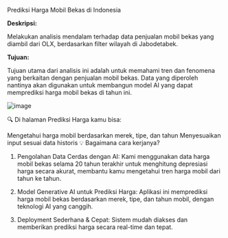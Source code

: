 Prediksi Harga Mobil Bekas di Indonesia

**Deskripsi:**

Melakukan analisis mendalam terhadap data penjualan mobil bekas yang diambil dari OLX, berdasarkan filter wilayah di Jabodetabek.

**Tujuan:**

Tujuan utama dari analisis ini adalah untuk memahami tren dan fenomena yang berkaitan dengan penjualan mobil bekas. Data yang diperoleh nantinya akan digunakan untuk membangun model AI yang dapat memprediksi harga mobil bekas di tahun ini.

![image](https://github.com/user-attachments/assets/57775d6d-9a5d-413f-808e-551f19c90947)



🔍 Di halaman Prediksi Harga kamu bisa:

Mengetahui harga mobil berdasarkan merek, tipe, dan tahun
Menyesuaikan input sesuai data historis
💡 Bagaimana cara kerjanya?
1. Pengolahan Data Cerdas dengan AI: Kami menggunakan data harga mobil bekas selama 20 tahun terakhir untuk menghitung depresiasi harga secara akurat, membantu kamu mengetahui tren harga mobil dari tahun ke tahun.

2. Model Generative AI untuk Prediksi Harga: Aplikasi ini memprediksi harga mobil bekas berdasarkan merek, tipe, dan tahun mobil, dengan teknologi AI yang canggih.

3. Deployment Sederhana & Cepat: Sistem mudah diakses dan memberikan prediksi harga secara real-time dan tepat.
